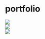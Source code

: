 # portfolio


![](https://github-readme-stats.vercel.app/api?username=lokhande2000&theme=radical&hide_border=false&include_all_commits=false&count_private=false)<br/>
![](https://github-readme-streak-stats.herokuapp.com/?user=lokhande2000&theme=radical&hide_border=false)<br/>
![](https://github-readme-stats.vercel.app/api/top-langs/?username=lokhande2000&theme=radical&hide_border=false&include_all_commits=false&count_private=false&layout=compact)


